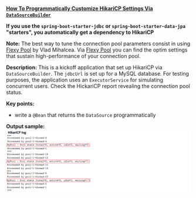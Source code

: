 **[How To Programmatically Customize HikariCP Settings Via `DataSourceBuilder`](https://github.com/andreipall/Spring-Boot-JPA/tree/master/HibernateSpringBootDataSourceBuilderProgHikariCPKickoff)**

**If you use the `spring-boot-starter-jdbc` or `spring-boot-starter-data-jpa` "starters", you automatically get a dependency to HikariCP**

**Note:** The best way to tune the connection pool parameters consist in using [Flexy Pool](https://github.com/vladmihalcea/flexy-pool) by Vlad Mihalcea. Via [Flexy Pool](https://github.com/vladmihalcea/flexy-pool) you can find the optim settings that sustain high-performance of your connection pool.

**Description:** This is a kickoff application that set up HikariCP via `DataSourceBuilder`. The `jdbcUrl` is set up for a MySQL database. For testing purposes, the application uses an `ExecutorService` for simulating concurrent users. Check the HickariCP report revealing the connection pool status.

**Key points:**
- write a `@Bean` that returns the `DataSource` programmatically

**Output sample:**\
![](https://github.com/andreipall/Spring-Boot-JPA/blob/master/HibernateSpringBootHikariCPPropertiesKickoff/HikariCP%20trace%20log.png)
